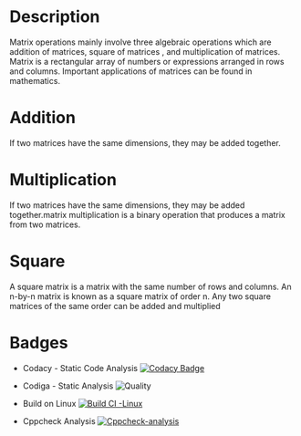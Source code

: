 # Description
Matrix operations mainly involve three algebraic operations which are addition of matrices, square of matrices , and multiplication of matrices. Matrix is a rectangular array of numbers or expressions arranged in rows and columns. Important applications of matrices can be found in mathematics.
# Addition
If two matrices have the same dimensions, they may be added together.
# Multiplication
If two matrices have the same dimensions, they may be added together.matrix multiplication is a binary operation that produces a matrix from two matrices.
# Square
A square matrix is a matrix with the same number of rows and columns. An n-by-n matrix is known as a square matrix of order n. Any two square matrices of the same order can be added and multiplied

# Badges
* Codacy - Static Code Analysis
[![Codacy Badge](https://api.codacy.com/project/badge/Grade/d096c9152a8c4737bf2165851e046b95)](https://app.codacy.com/gh/VIGNESH8629/M1_Matrix_Operation?utm_source=github.com&utm_medium=referral&utm_content=VIGNESH8629/M1_Matrix_Operation&utm_campaign=Badge_Grade_Settings)

* Codiga - Static Analysis
![Quality](https://api.codiga.io/project/32390/status/svg)


* Build on Linux
[![Build CI -Linux](https://github.com/VIGNESH8629/M1_Matrix_Operation/actions/workflows/c-cpp.yml/badge.svg)](https://github.com/VIGNESH8629/M1_Matrix_Operation/actions/workflows/c-cpp.yml)

* Cppcheck Analysis
[![Cppcheck-analysis](https://github.com/VIGNESH8629/M1_Matrix_Operation/actions/workflows/cppcheck-analysis.yml/badge.svg)](https://github.com/VIGNESH8629/M1_Matrix_Operation/actions/workflows/cppcheck-analysis.yml)
